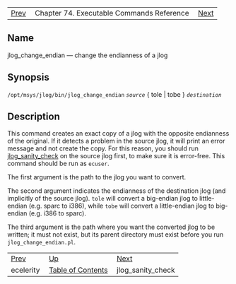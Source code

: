 |     |     |     |
| --- | --- | --- |
| [Prev](executable.ecelerity)  | Chapter 74. Executable Commands Reference |  [Next](executable.jlog_sanity_check) |

<a name="executable.jlog_change_endian"></a>
## Name

jlog_change_endian — change the endianness of a jlog

## Synopsis

`/opt/msys/jlog/bin/jlog_change_endian` *`source`* { tole | tobe } *`destination`*

<a name="idp13218416"></a>
## Description

This command creates an exact copy of a jlog with the opposite endianness of the original. If it detects a problem in the source jlog, it will print an error message and not create the copy. For this reason, you should run [jlog_sanity_check](executable.jlog_sanity_check "jlog_sanity_check") on the source jlog first, to make sure it is error-free. This command should be run as `ecuser`.

The first argument is the path to the jlog you want to convert.

The second argument indicates the endianness of the destination jlog (and implicitly of the source jlog). `tole` will convert a big-endian jlog to little-endian (e.g. sparc to i386), while `tobe` will convert a little-endian jlog to big-endian (e.g. i386 to sparc).

The third argument is the path where you want the converted jlog to be written; it must not exist, but its parent directory must exist before you run `jlog_change_endian.pl`.

|     |     |     |
| --- | --- | --- |
| [Prev](executable.ecelerity)  | [Up](exec.cmds.ref) |  [Next](executable.jlog_sanity_check) |
| ecelerity  | [Table of Contents](index) |  jlog_sanity_check |

